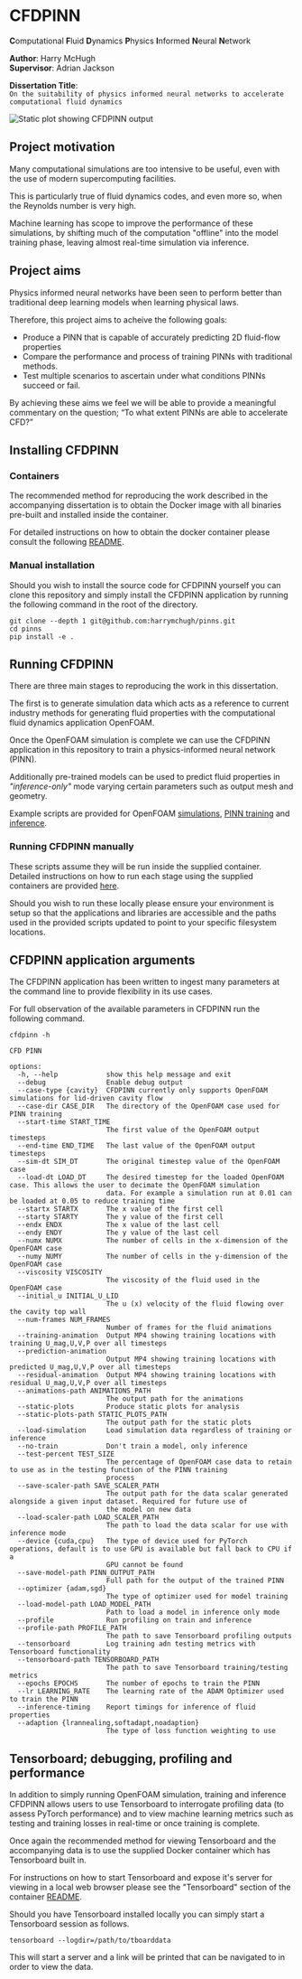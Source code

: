 # CFDPINN

**C**omputational **F**luid **D**ynamics **P**hysics **I**nformed **N**eural **N**etwork

**Author**: Harry McHugh \
**Supervisor**: Adrian Jackson

**Dissertation Title**: \
```On the suitability of physics informed neural networks to accelerate computational fluid dynamics ```

![Static plot showing CFDPINN output](./images/static.png)
## Project motivation
Many computational simulations are too intensive to be useful, even with the use of modern supercomputing facilities. 

This is particularly true of fluid dynamics codes, and even more so, when the Reynolds number is very high.

Machine learning has scope to improve the performance of these simulations, by shifting much of the computation "offline" into the model training phase, leaving almost real-time simulation via inference.

## Project aims
Physics informed neural networks have been seen to perform better than traditional deep learning models when learning physical laws.

Therefore, this project aims to acheive the following goals:

- Produce a PINN that is capable of accurately predicting 2D fluid-flow properties
- Compare the performance and process of training PINNs with traditional methods.
- Test multiple scenarios to ascertain under what conditions PINNs succeed or fail. 

By achieving these aims we feel we will be able to provide a meaningful commentary on the question; “To what extent PINNs are able to accelerate CFD?”

## Installing CFDPINN
### Containers
The recommended method for reproducing the work described in the accompanying dissertation is to obtain the Docker image with all binaries pre-built and installed inside the container.

For detailed instructions on how to obtain the docker container please consult the following [README](./containers/README.md).

### Manual installation
Should you wish to install the source code for CFDPINN yourself you can clone this repository and simply install the CFDPINN application by running the following command in the root of the directory.

```
git clone --depth 1 git@github.com:harrymchugh/pinns.git
cd pinns
pip install -e .
```

## Running CFDPINN
There are three main stages to reproducing the work in this dissertation.

The first is to generate simulation data which acts as a reference to current industry methods for generating fluid properties with the computational fluid dynamics application OpenFOAM.

Once the OpenFOAM simulation is complete we can use the CFDPINN application in this repository to train a physics-informed neural network (PINN).

Additionally pre-trained models can be used to predict fluid properties in *"inference-only"* mode varying certain parameters such as output mesh and geometry.

Example scripts are provided for OpenFOAM [simulations](./openfoam/scripts/cavity-nu0.01-U1-20x20.sh), [PINN training](./training/training.sh) and [inference](./inference/inference.sh).

### Running CFDPINN manually
These scripts assume they will be run inside the supplied container. Detailed instructions on how to run each stage using the supplied containers are provided [here](./containers/README.md).

Should you wish to run these locally please ensure your environment is setup so that the applications and libraries are accessible and the paths used in the provided scripts updated to point to your specific filesystem locations.

## CFDPINN application arguments
The CFDPINN application has been written to ingest many parameters at the command line to provide flexibility in its use cases.

For full observation of the available parameters in CFDPINN run the following command.

```
cfdpinn -h

CFD PINN

options:
  -h, --help            show this help message and exit
  --debug               Enable debug output
  --case-type {cavity}  CFDPINN currently only supports OpenFOAM simulations for lid-driven cavity flow
  --case-dir CASE_DIR   The directory of the OpenFOAM case used for PINN training
  --start-time START_TIME
                        The first value of the OpenFOAM output timesteps
  --end-time END_TIME   The last value of the OpenFOAM output timesteps
  --sim-dt SIM_DT       The original timestep value of the OpenFOAM case
  --load-dt LOAD_DT     The desired timestep for the loaded OpenFOAM case. This allows the user to decimate the OpenFOAM simulation
                        data. For example a simulation run at 0.01 can be loaded at 0.05 to reduce training time
  --startx STARTX       The x value of the first cell
  --starty STARTY       The y value of the first cell
  --endx ENDX           The x value of the last cell
  --endy ENDY           The y value of the last cell
  --numx NUMX           The number of cells in the x-dimension of the OpenFOAM case
  --numy NUMY           The number of cells in the y-dimension of the OpenFOAM case
  --viscosity VISCOSITY
                        The viscosity of the fluid used in the OpenFOAM case
  --initial_u INITIAL_U_LID
                        The u (x) velocity of the fluid flowing over the cavity top wall
  --num-frames NUM_FRAMES
                        Number of frames for the fluid animations
  --training-animation  Output MP4 showing training locations with training U_mag,U,V,P over all timesteps
  --prediction-animation
                        Output MP4 showing training locations with predicted U_mag,U,V,P over all timesteps
  --residual-animation  Output MP4 showing training locations with residual U_mag,U,V,P over all timesteps
  --animations-path ANIMATIONS_PATH
                        The output path for the animations
  --static-plots        Produce static plots for analysis
  --static-plots-path STATIC_PLOTS_PATH
                        The output path for the static plots
  --load-simulation     Load simulation data regardless of training or inference
  --no-train            Don't train a model, only inference
  --test-percent TEST_SIZE
                        The percentage of OpenFOAM case data to retain to use as in the testing function of the PINN training
                        process
  --save-scaler-path SAVE_SCALER_PATH
                        The output path for the data scalar generated alongside a given input dataset. Required for future use of
                        the model on new data
  --load-scaler-path LOAD_SCALER_PATH
                        The path to load the data scalar for use with inference mode
  --device {cuda,cpu}   The type of device used for PyTorch operations, default is to use GPU is available but fall back to CPU if a
                        GPU cannot be found
  --save-model-path PINN_OUTPUT_PATH
                        Full path for the output of the trained PINN
  --optimizer {adam,sgd}
                        The type of optimizer used for model training
  --load-model-path LOAD_MODEL_PATH
                        Path to load a model in inference only mode
  --profile             Run profiling on train and inference
  --profile-path PROFILE_PATH
                        The path to save Tensorboard profiling outputs
  --tensorboard         Log training adn testing metrics with Tensorboard functionality
  --tensorboard-path TENSORBOARD_PATH
                        The path to save Tensorboard training/testing metrics
  --epochs EPOCHS       The number of epochs to train the PINN
  --lr LEARNING_RATE    The learning rate of the ADAM Optimizer used to train the PINN
  --inference-timing    Report timings for inference of fluid properties
  --adaption {lrannealing,softadapt,noadaption}
                        The type of loss function weighting to use
```
## Tensorboard; debugging, profiling and performance
In addition to simply running OpenFOAM simulation, training and inference CFDPINN allows users to use Tensorboard to interrogate profiling data (to assess PyTorch performance) and to view machine learning metrics such as testing and training losses in real-time or once training is complete.

Once again the recommended method for viewing Tensorboard and the accompanying data is to use the supplied Docker container which has Tensorboard built in. 

For instructions on how to start Tensorboard and expose it's server for viewing in a local web browser please see the "Tensorboard" section of the container [README](./containers/README.md).

Should you have Tensorboard installed locally you can simply start a Tensorboard session as follows.

```
tensorboard --logdir=/path/to/tboarddata
```

This will start a server and a link will be printed that can be navigated to in order to view the data.